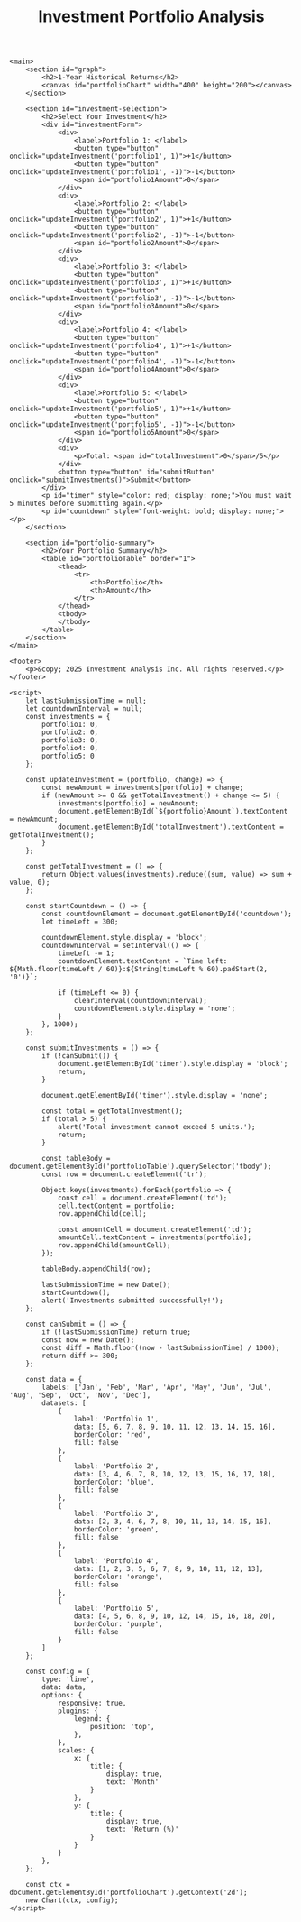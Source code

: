<!DOCTYPE html>
<html lang="en">
<head>
    <meta charset="UTF-8">
    <meta name="viewport" content="width=device-width, initial-scale=1.0">
    <title>Investment Portfolio</title>
    <link rel="stylesheet" href="styles.css">
    <script src="https://cdn.jsdelivr.net/npm/chart.js"></script>
</head>
<body>
    <header>
        <h1>Investment Portfolio Analysis</h1>
    </header>

    <main>
        <section id="graph">
            <h2>1-Year Historical Returns</h2>
            <canvas id="portfolioChart" width="400" height="200"></canvas>
        </section>

        <section id="investment-selection">
            <h2>Select Your Investment</h2>
            <div id="investmentForm">
                <div>
                    <label>Portfolio 1: </label>
                    <button type="button" onclick="updateInvestment('portfolio1', 1)">+1</button>
                    <button type="button" onclick="updateInvestment('portfolio1', -1)">-1</button>
                    <span id="portfolio1Amount">0</span>
                </div>
                <div>
                    <label>Portfolio 2: </label>
                    <button type="button" onclick="updateInvestment('portfolio2', 1)">+1</button>
                    <button type="button" onclick="updateInvestment('portfolio2', -1)">-1</button>
                    <span id="portfolio2Amount">0</span>
                </div>
                <div>
                    <label>Portfolio 3: </label>
                    <button type="button" onclick="updateInvestment('portfolio3', 1)">+1</button>
                    <button type="button" onclick="updateInvestment('portfolio3', -1)">-1</button>
                    <span id="portfolio3Amount">0</span>
                </div>
                <div>
                    <label>Portfolio 4: </label>
                    <button type="button" onclick="updateInvestment('portfolio4', 1)">+1</button>
                    <button type="button" onclick="updateInvestment('portfolio4', -1)">-1</button>
                    <span id="portfolio4Amount">0</span>
                </div>
                <div>
                    <label>Portfolio 5: </label>
                    <button type="button" onclick="updateInvestment('portfolio5', 1)">+1</button>
                    <button type="button" onclick="updateInvestment('portfolio5', -1)">-1</button>
                    <span id="portfolio5Amount">0</span>
                </div>
                <div>
                    <p>Total: <span id="totalInvestment">0</span>/5</p>
                </div>
                <button type="button" id="submitButton" onclick="submitInvestments()">Submit</button>
            </div>
            <p id="timer" style="color: red; display: none;">You must wait 5 minutes before submitting again.</p>
            <p id="countdown" style="font-weight: bold; display: none;"></p>
        </section>

        <section id="portfolio-summary">
            <h2>Your Portfolio Summary</h2>
            <table id="portfolioTable" border="1">
                <thead>
                    <tr>
                        <th>Portfolio</th>
                        <th>Amount</th>
                    </tr>
                </thead>
                <tbody>
                </tbody>
            </table>
        </section>
    </main>

    <footer>
        <p>&copy; 2025 Investment Analysis Inc. All rights reserved.</p>
    </footer>

    <script>
        let lastSubmissionTime = null;
        let countdownInterval = null;
        const investments = {
            portfolio1: 0,
            portfolio2: 0,
            portfolio3: 0,
            portfolio4: 0,
            portfolio5: 0
        };

        const updateInvestment = (portfolio, change) => {
            const newAmount = investments[portfolio] + change;
            if (newAmount >= 0 && getTotalInvestment() + change <= 5) {
                investments[portfolio] = newAmount;
                document.getElementById(`${portfolio}Amount`).textContent = newAmount;
                document.getElementById('totalInvestment').textContent = getTotalInvestment();
            }
        };

        const getTotalInvestment = () => {
            return Object.values(investments).reduce((sum, value) => sum + value, 0);
        };

        const startCountdown = () => {
            const countdownElement = document.getElementById('countdown');
            let timeLeft = 300;

            countdownElement.style.display = 'block';
            countdownInterval = setInterval(() => {
                timeLeft -= 1;
                countdownElement.textContent = `Time left: ${Math.floor(timeLeft / 60)}:${String(timeLeft % 60).padStart(2, '0')}`;

                if (timeLeft <= 0) {
                    clearInterval(countdownInterval);
                    countdownElement.style.display = 'none';
                }
            }, 1000);
        };

        const submitInvestments = () => {
            if (!canSubmit()) {
                document.getElementById('timer').style.display = 'block';
                return;
            }

            document.getElementById('timer').style.display = 'none';

            const total = getTotalInvestment();
            if (total > 5) {
                alert('Total investment cannot exceed 5 units.');
                return;
            }

            const tableBody = document.getElementById('portfolioTable').querySelector('tbody');
            const row = document.createElement('tr');

            Object.keys(investments).forEach(portfolio => {
                const cell = document.createElement('td');
                cell.textContent = portfolio;
                row.appendChild(cell);

                const amountCell = document.createElement('td');
                amountCell.textContent = investments[portfolio];
                row.appendChild(amountCell);
            });

            tableBody.appendChild(row);

            lastSubmissionTime = new Date();
            startCountdown();
            alert('Investments submitted successfully!');
        };

        const canSubmit = () => {
            if (!lastSubmissionTime) return true;
            const now = new Date();
            const diff = Math.floor((now - lastSubmissionTime) / 1000);
            return diff >= 300;
        };

        const data = {
            labels: ['Jan', 'Feb', 'Mar', 'Apr', 'May', 'Jun', 'Jul', 'Aug', 'Sep', 'Oct', 'Nov', 'Dec'],
            datasets: [
                {
                    label: 'Portfolio 1',
                    data: [5, 6, 7, 8, 9, 10, 11, 12, 13, 14, 15, 16],
                    borderColor: 'red',
                    fill: false
                },
                {
                    label: 'Portfolio 2',
                    data: [3, 4, 6, 7, 8, 10, 12, 13, 15, 16, 17, 18],
                    borderColor: 'blue',
                    fill: false
                },
                {
                    label: 'Portfolio 3',
                    data: [2, 3, 4, 6, 7, 8, 10, 11, 13, 14, 15, 16],
                    borderColor: 'green',
                    fill: false
                },
                {
                    label: 'Portfolio 4',
                    data: [1, 2, 3, 5, 6, 7, 8, 9, 10, 11, 12, 13],
                    borderColor: 'orange',
                    fill: false
                },
                {
                    label: 'Portfolio 5',
                    data: [4, 5, 6, 8, 9, 10, 12, 14, 15, 16, 18, 20],
                    borderColor: 'purple',
                    fill: false
                }
            ]
        };

        const config = {
            type: 'line',
            data: data,
            options: {
                responsive: true,
                plugins: {
                    legend: {
                        position: 'top',
                    },
                },
                scales: {
                    x: {
                        title: {
                            display: true,
                            text: 'Month'
                        }
                    },
                    y: {
                        title: {
                            display: true,
                            text: 'Return (%)'
                        }
                    }
                }
            },
        };

        const ctx = document.getElementById('portfolioChart').getContext('2d');
        new Chart(ctx, config);
    </script>
</body>
</html>
